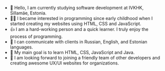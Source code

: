 - 👋 Hello, I am currently studying software development at IVKHK, Sillamäe, Estonia.
- 👩‍💻 I became interested in programming since early childhood when I started creating my websites using HTML, CSS and JavaScript.
- 👍 I am a hard-working person and a quick learner. I truly enjoy the process of programming.
- 🤝 I can communicate with clients in Russian, English, and Estonian languages.
- 🌱 My main goal is to learn HTML, CSS, JavaScript and Java.
- 💞️ I am looking forward to joining a friendly team of other developers and creating awesome UX/UI websites for organizations.

<!---
angelania2020/angelania2020 is a ✨ special ✨ repository because its `README.md` (this file) appears on your GitHub profile.
You can click the Preview link to take a look at your changes.
--->
